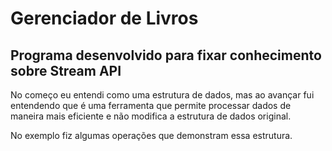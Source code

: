 # Gerenciador de Livros
## Programa desenvolvido para fixar conhecimento sobre Stream API

No começo eu entendi como uma estrutura de dados, mas ao avançar fui entendendo 
que é uma ferramenta que permite processar dados de maneira mais eficiente e não 
modifica a estrutura de dados original.

No exemplo fiz algumas operações que demonstram essa estrutura.
